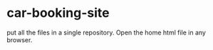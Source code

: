 # car-booking-site

put all the files in a single repository. Open the home html file in any browser.
